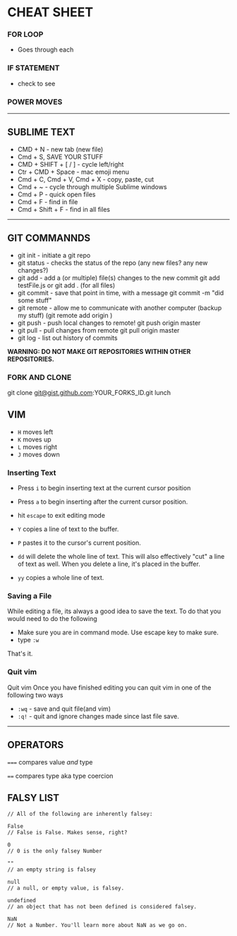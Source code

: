 # CHEAT SHEET


### FOR LOOP 

- Goes through each 


### IF STATEMENT

- check to see

### POWER MOVES

-------

## SUBLIME TEXT
- CMD + N - new tab (new file)
- Cmd + S, SAVE YOUR STUFF
- CMD + SHIFT + [ / ] - cycle left/right
- Ctr + CMD + Space - mac emoji menu
- Cmd + C, Cmd + V, Cmd + X - copy, paste, cut
- Cmd + ~ - cycle through multiple Sublime windows
- Cmd + P - quick open files
- Cmd + F - find in file
- Cmd + Shift + F - find in all files



-------

## GIT COMMANNDS

- git init - initiate a git repo
- git status - checks the status of the repo (any new files? any new changes?)
- git add - add a (or multiple) file(s) changes to the new commit git add testFile.js or git add . (for all files)
- git commit - save that point in time, with a message git commit -m "did some stuff"
- git remote - allow me to communicate with another computer (backup my stuff) (git remote add origin <SOME GITHUB REPO>)
- git push - push local changes to remote! git push origin master
- git pull - pull changes from remote git pull origin master
- git log - list out history of commits

**WARNING: DO NOT MAKE GIT REPOSITORIES WITHIN OTHER REPOSITORIES.**

### FORK AND CLONE

git clone git@gist.github.com:YOUR_FORKS_ID.git lunch

## VIM 

- `H` moves left
- `K` moves up
- `L` moves right
- `J` moves down

### Inserting Text

- Press `i` to begin inserting text at the current cursor position
- Press `a` to begin inserting after the current cursor position.
- hit `escape` to exit editing mode

- `Y` copies a line of text to the buffer.
- `P` pastes it to the cursor's current position.
- `dd` will delete the whole line of text. This will also effectively "cut" a line of text as well. When you delete a line, it's placed in the buffer.
- `yy` copies a whole line of text.

### Saving a File 

While editing a file, its always a good idea to save the text. To do that you would need to do the following

- Make sure you are in command mode. Use escape key to make sure.
- type `:w`

That's it.

### Quit vim

Quit vim
Once you have finished editing you can quit vim in one of the following two ways

- `:wq` - save and quit file(and vim)
- `:q!` - quit and ignore changes made since last file save.


-------

## OPERATORS

`===` compares value *and* type 

`==` compares type aka type coercion 



## FALSY LIST

```
// All of the following are inherently falsey:

False
// False is False. Makes sense, right?

0
// 0 is the only falsey Number

""
// an empty string is falsey

null
// a null, or empty value, is falsey.

undefined
// an object that has not been defined is considered falsey.

NaN
// Not a Number. You'll learn more about NaN as we go on.
```






